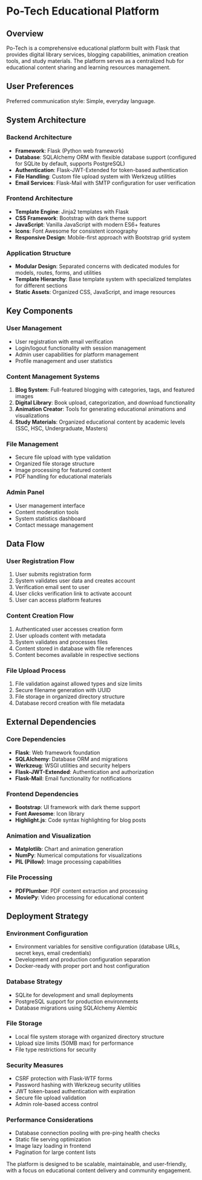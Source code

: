 # Po-Tech Educational Platform

## Overview

Po-Tech is a comprehensive educational platform built with Flask that provides digital library services, blogging capabilities, animation creation tools, and study materials. The platform serves as a centralized hub for educational content sharing and learning resources management.

## User Preferences

Preferred communication style: Simple, everyday language.

## System Architecture

### Backend Architecture
- **Framework**: Flask (Python web framework)
- **Database**: SQLAlchemy ORM with flexible database support (configured for SQLite by default, supports PostgreSQL)
- **Authentication**: Flask-JWT-Extended for token-based authentication
- **File Handling**: Custom file upload system with Werkzeug utilities
- **Email Services**: Flask-Mail with SMTP configuration for user verification

### Frontend Architecture
- **Template Engine**: Jinja2 templates with Flask
- **CSS Framework**: Bootstrap with dark theme support
- **JavaScript**: Vanilla JavaScript with modern ES6+ features
- **Icons**: Font Awesome for consistent iconography
- **Responsive Design**: Mobile-first approach with Bootstrap grid system

### Application Structure
- **Modular Design**: Separated concerns with dedicated modules for models, routes, forms, and utilities
- **Template Hierarchy**: Base template system with specialized templates for different sections
- **Static Assets**: Organized CSS, JavaScript, and image resources

## Key Components

### User Management
- User registration with email verification
- Login/logout functionality with session management
- Admin user capabilities for platform management
- Profile management and user statistics

### Content Management Systems
1. **Blog System**: Full-featured blogging with categories, tags, and featured images
2. **Digital Library**: Book upload, categorization, and download functionality
3. **Animation Creator**: Tools for generating educational animations and visualizations
4. **Study Materials**: Organized educational content by academic levels (SSC, HSC, Undergraduate, Masters)

### File Management
- Secure file upload with type validation
- Organized file storage structure
- Image processing for featured content
- PDF handling for educational materials

### Admin Panel
- User management interface
- Content moderation tools
- System statistics dashboard
- Contact message management

## Data Flow

### User Registration Flow
1. User submits registration form
2. System validates user data and creates account
3. Verification email sent to user
4. User clicks verification link to activate account
5. User can access platform features

### Content Creation Flow
1. Authenticated user accesses creation form
2. User uploads content with metadata
3. System validates and processes files
4. Content stored in database with file references
5. Content becomes available in respective sections

### File Upload Process
1. File validation against allowed types and size limits
2. Secure filename generation with UUID
3. File storage in organized directory structure
4. Database record creation with file metadata

## External Dependencies

### Core Dependencies
- **Flask**: Web framework foundation
- **SQLAlchemy**: Database ORM and migrations
- **Werkzeug**: WSGI utilities and security helpers
- **Flask-JWT-Extended**: Authentication and authorization
- **Flask-Mail**: Email functionality for notifications

### Frontend Dependencies
- **Bootstrap**: UI framework with dark theme support
- **Font Awesome**: Icon library
- **Highlight.js**: Code syntax highlighting for blog posts

### Animation and Visualization
- **Matplotlib**: Chart and animation generation
- **NumPy**: Numerical computations for visualizations
- **PIL (Pillow)**: Image processing capabilities

### File Processing
- **PDFPlumber**: PDF content extraction and processing
- **MoviePy**: Video processing for educational content

## Deployment Strategy

### Environment Configuration
- Environment variables for sensitive configuration (database URLs, secret keys, email credentials)
- Development and production configuration separation
- Docker-ready with proper port and host configuration

### Database Strategy
- SQLite for development and small deployments
- PostgreSQL support for production environments
- Database migrations using SQLAlchemy Alembic

### File Storage
- Local file system storage with organized directory structure
- Upload size limits (50MB max) for performance
- File type restrictions for security

### Security Measures
- CSRF protection with Flask-WTF forms
- Password hashing with Werkzeug security utilities
- JWT token-based authentication with expiration
- Secure file upload validation
- Admin role-based access control

### Performance Considerations
- Database connection pooling with pre-ping health checks
- Static file serving optimization
- Image lazy loading in frontend
- Pagination for large content lists

The platform is designed to be scalable, maintainable, and user-friendly, with a focus on educational content delivery and community engagement.